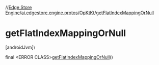 //[Edge Store Engine](../../../index.md)/[ai.edgestore.engine.protos](../index.md)/[OpKtKt](index.md)/[getFlatIndexMappingOrNull](get-flat-index-mapping-or-null.md)

# getFlatIndexMappingOrNull

[androidJvm]\

final &lt;ERROR CLASS&gt;[getFlatIndexMappingOrNull](get-flat-index-mapping-or-null.md)()
